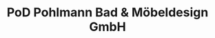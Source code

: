 ---
title: "PoD Pohlmann Bad & Möbeldesign GmbH"
url: /marienfeld/pod-pohlmann-bad-und-moebeldesign-gmbh/
shop: Badezimmer
---